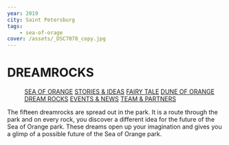 ```yaml
---
year: 2019
city: Saint Petersburg
tags:
    - sea-of-orage
cover: /assets/_DSC7078_copy.jpg
---
```


# DREAMROCKS

<Menu>
<a href="/sea-of-orange">SEA OF ORANGE</a>
<a href="/sea-of-orange/stories-and-ideas">STORIES & IDEAS</a>
<a href="/sea-of-orange/fairytale">FAIRY TALE</a>
<a href="/sea-of-orange/dune-of-orange">DUNE OF ORANGE</a>
<a href="/sea-of-orange/dreamrocks">DREAM ROCKS</a>
<a href="/sea-of-orange/events-and-news">EVENTS & NEWS</a>
<a href="/sea-of-orange/team-and-partners">TEAM & PARTNERS</a>
</Menu>

The fifteen dreamrocks are spread out in the park. It is a route through the park and on every rock, you discover a different idea for the future of the Sea of Orange park. These dreams open up your imagination and gives you a glimp of a possible future of the Sea of Orange park.

<Grid columns="3">
    <Card title="Sand is often associated with time" href="/sea-of-orange/dreamrock-1" src="/assets/sea-of-orange/sorange_7_1.jpg" ratio="4/3" />
    <Card title="A garden for cleaning the earth" href="/sea-of-orange/dreamrock-2" src="/assets/sea-of-orange/sorange_7_2.jpg" ratio="4/3" />
    <Card title="A fire on the beach" href="/sea-of-orange/dreamrock-3" src="/assets/sea-of-orange/sorange_7_3.jpg" ratio="4/3" />
    <Card title="The banana slide" href="/sea-of-orange/dreamrock-4" src="/assets/sea-of-orange/sorange_7_4.jpg" ratio="4/3" />
    <Card title="A labyrinth on the edge of the water" href="/sea-of-orange/dreamrock-5" src="/assets/sea-of-orange/sorange_7_5.jpg" ratio="4/3" />
    <Card title="Boats and yachts" href="/sea-of-orange/dreamrock-6" src="/assets/sea-of-orange/sorange_7_6.jpg" ratio="4/3" />
    <Card title="A new exit" href="/sea-of-orange/dreamrock-7" src="/assets/sea-of-orange/sorange_7_7.jpg" ratio="4/3" />
    <Card title="The lighthouse" href="/sea-of-orange/dreamrock-8" src="/assets/sea-of-orange/sorange_7_8.jpg" ratio="4/3" />
    <Card title="Paintings on the beach" href="/sea-of-orange/dreamrock-9" src="/assets/sea-of-orange/sorange_7_9.jpg" ratio="4/3" />
    <Card title="An image of the arts on a ceiling" href="/sea-of-orange/dreamrock-10" src="/assets/sea-of-orange/sorange_7_10.jpg" ratio="4/3" />
    <Card title="The bridge" href="/sea-of-orange/dreamrock-11" src="/assets/sea-of-orange/sorange_7_11.jpg" ratio="4/3" />
    <Card title="Once there was a whale" href="/sea-of-orange/dreamrock-12" src="/assets/sea-of-orange/sorange_7_12.jpg" ratio="4/3" />
    <Card title="The Spirit of Amber" href="/sea-of-orange/dreamrock-13" src="/assets/sea-of-orange/sorange_7_13.jpg" ratio="4/3" />
    <Card title="I am a discoverer" href="/sea-of-orange/dreamrock-14" src="/assets/sea-of-orange/sorange_7_14.jpg" ratio="4/3" />
    <Card title="Dreamrocks are signed by...and who are you?" href="/sea-of-orange/dreamrock-15" src="/assets/sea-of-orange/sorange_7_15.jpg" ratio="4/3" />
</Grid>